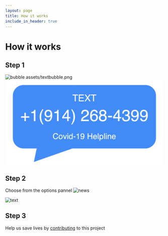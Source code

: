 ```yaml
---
layout: page
title: How it works
include_in_header: true
---
```


# How it works

## Step 1
![bubble](https://miro.medium.com/max/1200/1*mk1-6aYaf_Bes1E3Imhc0A.jpeg)
assets/textbubble.png
![bubble2](https://github.com/annajt178/covid/blob/master/assets/textbubble.png)


## Step 2
Choose from the options pannel
![news](assets/news.png)

![text](https://lh3.googleusercontent.com/4l9dr2AY1VsLiU4AlaH5KLVo5XPc0OPRXq-FamnRmRlMR2yGwBrKryp4Yi0-_WRr3jwGPoag8QFa_Rld7tGLhlQh504vJdNjJ0TGvqL4DdX2Hr0MB8qylZcMP6_7_pDVcvAP3Wm-hIKNy9I0fFTO_lynVE_BFH-lrLFG9LDvBo56wRNcQdAyuOaEstLLHZJY81f-ZRjHLlgBkoj3UHgKoqmaoz-3uYmpEeWhr7ND_otMkf2wtUlg1jFhMmLjLiwTXATCcQePKLYGUd4GZYUO3XD3kNR1YDjPYhSPsVhxpSA-46zmtsYq4gYtm1wtW029a0g0_TPmeTbYFJFH6KTe9ESjx8tP5C5IiUZU7Xeeu4E8SAfymRNNredMXlBR5Vk9fvq9qwGhYtGilPXwUCcodweGicn4dwG_ETMZq7OoeXnoqR7g_RoPEnOr79gEHahyVaCendgvkV7gKmBKZ_Rt9PN1ukOdGPeUizvLF1RnqkCqRbGeDT25ywLF3gaNQ_NhsVB8m0-oxfSEtEr4cocj7yfzZWBZBp5Aeksdn9krBrXskp2avmO5eSPRmucdNgQ4t6qvzds7g9RdEa9R0KTbnWe9Sb_pS_6ULtFsn9HDJM5qvKSQf-wEKP3BLMBd2wSQCeOiOj_vyVs5VC-jUXM7n0bp06NZVHJNJt009XGtJpl8QOlD-3nxl_gDLwY=s1820-no)

## Step 3



Help us save lives by [contributing](https://www.gofundme.com/f/help-spread-information-about-covid19-via-text) to this project 

